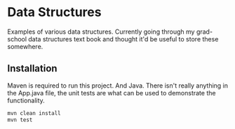 # Data Structures

Examples of various data structures.  Currently going through my grad-school data structures text book and thought it'd 
be useful to store these somewhere.

## Installation

Maven is required to run this project.  And Java.  There isn't really anything in the App.java file,
the unit tests are what can be used to demonstrate the functionality.

```bash
mvn clean install
mvn test
```